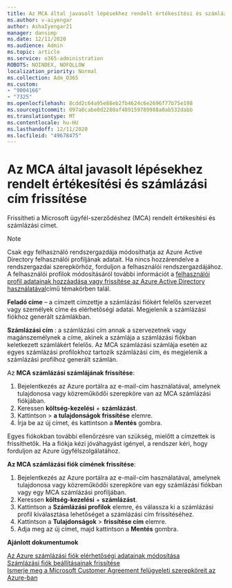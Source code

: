 ```yaml
---
title: Az MCA által javasolt lépésekhez rendelt értékesítési és számlázási cím frissítése
ms.author: v-aiyengar
author: AshaIyengar21
manager: dansimp
ms.date: 12/11/2020
ms.audience: Admin
ms.topic: article
ms.service: o365-administration
ROBOTS: NOINDEX, NOFOLLOW
localization_priority: Normal
ms.collection: Adm_O365
ms.custom:
- "9004166"
- "7325"
ms.openlocfilehash: 8cdd2c64a95e88eb2fb4624c6e2696f77b75e198
ms.sourcegitcommit: 097a8cabe0d2280af489159789988a0ab532dabb
ms.translationtype: MT
ms.contentlocale: hu-HU
ms.lasthandoff: 12/11/2020
ms.locfileid: "49678475"
---
```

# <a name="update-sold-to-and-bill-to-address-associated-to-your-mca---recommended-steps"></a>Az MCA által javasolt lépésekhez rendelt értékesítési és számlázási cím frissítése

Frissítheti a Microsoft ügyfél-szerződéshez (MCA) rendelt értékesítési és számlázási címet. 

> [!NOTE]
> Csak egy felhasználó rendszergazdája módosíthatja az Azure Active Directory felhasználói profiljának adatait. Ha nincs hozzárendelve a rendszergazdai szerepkörhöz, forduljon a felhasználói rendszergazdájához. A felhasználói profilok módosításáról további információt a [felhasználói profil adatainak hozzáadása vagy frissítése az Azure Active Directory használatával](https://docs.microsoft.com/azure/active-directory/fundamentals/active-directory-users-profile-azure-portal)című témakörben talál.

**Feladó címe** – a címzett címzettje a számlázási fiókért felelős szervezet vagy személyek címe és elérhetőségi adatai. Megjelenik a számlázási fiókhoz generált számlákban.

**Számlázási cím** : a számlázási cím annak a szervezetnek vagy magánszemélynek a címe, akinek a számlája a számlázási fiókban keletkezett számlákért felelős. Az MCA számlázási számlája esetén az egyes számlázási profilokhoz tartozik számlázási cím, és megjelenik a számlázási profilhoz generált számlán.

Az **MCA számlázási számlájának frissítése**:

1. Bejelentkezés az Azure portálra az e-mail-cím használatával, amelynek tulajdonosa vagy közreműködői szerepköre van az MCA számlázási fiókjában.
1. Keressen **költség-kezelési**  +  **számlázást**.
1. Kattintson  >  **a tulajdonságok frissítése** elemre.
1. Írja be az új címet, és kattintson a **Mentés** gombra.

Egyes fiókokban további ellenőrzésre van szükség, mielőtt a címzettek is frissíthetők. Ha a fiókja kézi jóváhagyást igényel, a rendszer kéri, hogy forduljon az Azure ügyfélszolgálatához.

**Az MCA számlázási fiók címének frissítése**: 

1. Bejelentkezés az Azure portálra az e-mail-cím használatával, amelynek tulajdonosa vagy közreműködői szerepköre van egy számlázási fiókban vagy egy MCA számlázási profiljában.
1. Keressen **költség-kezelési**  +  **számlázást**.
1. Kattintson a **Számlázási profilok** elemre, és válassza ki a számlázási profil kiválasztása lehetőséget a számlázási cím frissítéséhez.
1. Kattintson a **Tulajdonságok**  >  **frissítése cím** elemre.
1. Adja meg az új címet, majd kattintson a **Mentés** gombra.

**Ajánlott dokumentumok**

[Az Azure számlázási fiók elérhetőségi adatainak módosítása](https://docs.microsoft.com/azure/cost-management-billing/manage/change-azure-account-profile)   
[Számlázási fiók beállításainak frissítése](https://docs.microsoft.com/microsoft-store/update-microsoft-store-for-business-account-settings)  
[Ismerje meg a Microsoft Customer Agreement felügyeleti szerepköreit az Azure-ban](https://docs.microsoft.com/azure/cost-management-billing/manage/understand-mca-roles)